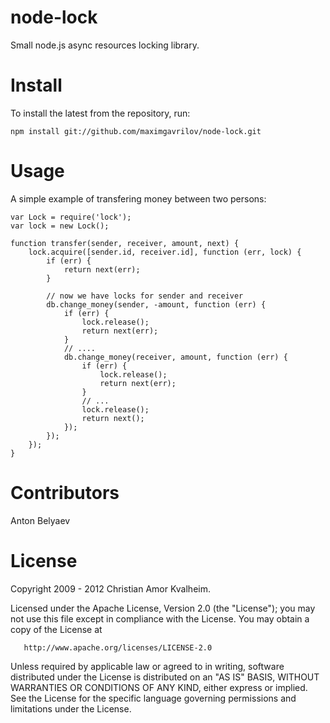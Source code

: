 node-lock
=========

Small node.js async resources locking library.

Install
=======

To install the latest from the repository, run:

    npm install git://github.com/maximgavrilov/node-lock.git


Usage
=====

A simple example of transfering money between two persons:

    var Lock = require('lock');
    var lock = new Lock();

    function transfer(sender, receiver, amount, next) {
        lock.acquire([sender.id, receiver.id], function (err, lock) {
            if (err) {
                return next(err);
            }

            // now we have locks for sender and receiver
            db.change_money(sender, -amount, function (err) {
                if (err) {
                    lock.release();
                    return next(err);
                }
                // ....
                db.change_money(receiver, amount, function (err) {
                    if (err) {
                        lock.release();
                        return next(err);
                    }
                    // ...
                    lock.release();
                    return next();
                });
            });
        });
    }

Contributors
=============

Anton Belyaev

License
========

 Copyright 2009 - 2012 Christian Amor Kvalheim.

   Licensed under the Apache License, Version 2.0 (the "License");
   you may not use this file except in compliance with the License.
   You may obtain a copy of the License at

       http://www.apache.org/licenses/LICENSE-2.0

   Unless required by applicable law or agreed to in writing, software
   distributed under the License is distributed on an "AS IS" BASIS,
   WITHOUT WARRANTIES OR CONDITIONS OF ANY KIND, either express or implied.
   See the License for the specific language governing permissions and
   limitations under the License.
